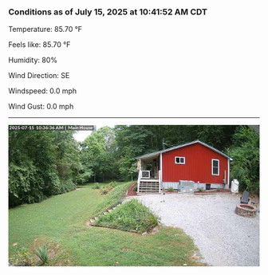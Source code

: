 ### Conditions as of July 15, 2025 at 10:41:52 AM CDT 

Temperature: 85.70 &deg;F

Feels like: 85.70 &deg;F

Humidity: 80%

Wind Direction: SE

Windspeed: 0.0 mph

Wind Gust: 0.0 mph

---

<img src="./images/latest.jpeg"/>

